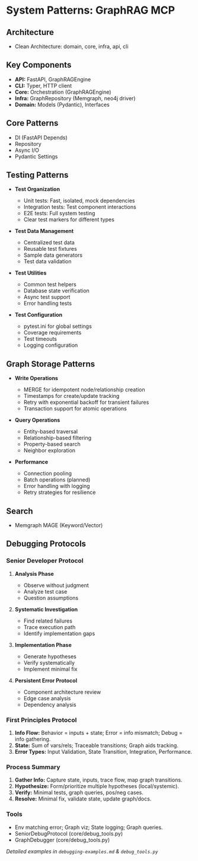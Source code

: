 # System Patterns: GraphRAG MCP

## Architecture
- Clean Architecture: domain, core, infra, api, cli

## Key Components
- **API:** FastAPI, GraphRAGEngine
- **CLI:** Typer, HTTP client
- **Core:** Orchestration (GraphRAGEngine)
- **Infra:** GraphRepository (Memgraph, neo4j driver)
- **Domain:** Models (Pydantic), Interfaces

## Core Patterns
- DI (FastAPI Depends)
- Repository
- Async I/O
- Pydantic Settings

## Testing Patterns
- **Test Organization**
  - Unit tests: Fast, isolated, mock dependencies
  - Integration tests: Test component interactions
  - E2E tests: Full system testing
  - Clear test markers for different types

- **Test Data Management**
  - Centralized test data
  - Reusable test fixtures
  - Sample data generators
  - Test data validation

- **Test Utilities**
  - Common test helpers
  - Database state verification
  - Async test support
  - Error handling tests

- **Test Configuration**
  - pytest.ini for global settings
  - Coverage requirements
  - Test timeouts
  - Logging configuration

## Graph Storage Patterns
- **Write Operations**
  - MERGE for idempotent node/relationship creation
  - Timestamps for create/update tracking
  - Retry with exponential backoff for transient failures
  - Transaction support for atomic operations

- **Query Operations**
  - Entity-based traversal
  - Relationship-based filtering
  - Property-based search
  - Neighbor exploration

- **Performance**
  - Connection pooling
  - Batch operations (planned)
  - Error handling with logging
  - Retry strategies for resilience

## Search
- Memgraph MAGE (Keyword/Vector)

## Debugging Protocols

### Senior Developer Protocol
1. **Analysis Phase**
   - Observe without judgment
   - Analyze test case
   - Question assumptions

2. **Systematic Investigation**
   - Find related failures
   - Trace execution path
   - Identify implementation gaps

3. **Implementation Phase**
   - Generate hypotheses
   - Verify systematically
   - Implement minimal fix

4. **Persistent Error Protocol**
   - Component architecture review
   - Edge case analysis
   - Dependency analysis

### First Principles Protocol
1. **Info Flow:** Behavior = inputs + state; Error = info mismatch; Debug = info gathering.
2. **State:** Sum of vars/rels; Traceable transitions; Graph aids tracking.
3. **Error Types:** Input Validation, State Transition, Integration, Performance.

### Process Summary
1. **Gather Info:** Capture state, inputs, trace flow, map graph transitions.
2. **Hypothesize:** Form/prioritize multiple hypotheses (local/systemic).
3. **Verify:** Minimal tests, graph queries, pos/neg cases.
4. **Resolve:** Minimal fix, validate state, update graph/docs.

### Tools
- Env matching error; Graph viz; State logging; Graph queries.
- SeniorDebugProtocol (core/debug_tools.py)
- GraphDebugger (core/debug_tools.py)

*Detailed examples in `debugging-examples.md` & `debug_tools.py`* 